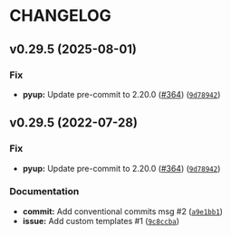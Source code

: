 # CHANGELOG

<!--next-version-placeholder-->

## v0.29.5 (2025-08-01)
### Fix
* **pyup:**  Update pre-commit to 2.20.0 ([#364](https://github.com/imAsparky/django-cookiecutter/issues/364)) ([`9d78942`](https://github.com/imAsparky/django-cookiecutter/commit/9d78942a1250745d795f17cb02c0edde2232f7fb))


## v0.29.5 (2022-07-28)
### Fix
* **pyup:**  Update pre-commit to 2.20.0 ([#364](https://github.com/imAsparky/django-cookiecutter/issues/364)) ([`9d78942`](https://github.com/imAsparky/django-cookiecutter/commit/9d78942a1250745d795f17cb02c0edde2232f7fb))



### Documentation
* **commit:** Add conventional commits msg #2 ([`a9e1bb1`](https://github.com/imAsparky/django-cookiecutter/commit/a9e1bb1dfe7776bef8522f73b6bd60f6854cec84))
* **issue:** Add custom templates #1 ([`9c8ccba`](https://github.com/imAsparky/django-cookiecutter/commit/9c8ccbaf148de52ace0673452db54907ec127ba3))
